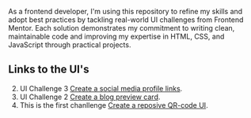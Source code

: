 As a frontend developer, I'm using this repository to refine my skills and adopt best practices by tackling real-world UI challenges from Frontend Mentor. Each solution demonstrates my commitment to writing clean, maintainable code and improving my expertise in HTML, CSS, and JavaScript through practical projects.

## Links to the UI's


2. UI Challenge 3 [Create a social media profile links](https://azadnio.github.io/frontend-mentor/social-links-profile-main/).
2. UI Challenge 2 [Create a blog preview card](https://azadnio.github.io/frontend-mentor/blog-preview-card/).
1. This is the first chanllenge [Create a reposive QR-code UI](https://azadnio.github.io/frontend-mentor/qr-code/).
